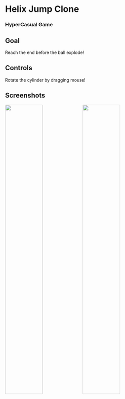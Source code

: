 # Helix Jump Clone

<h3> HyperCasual Game </h3> 

## Goal
Reach the end before the ball explode!

## Controls
Rotate the cylinder by dragging mouse!

## Screenshots

<p float="left">
  <img src="https://user-images.githubusercontent.com/72252419/212229137-d302dd11-81e0-44d7-9276-d619b6ae378e.png" width="49%" />
  <img src="https://user-images.githubusercontent.com/72252419/212229138-ccec2a4e-0d00-43d4-bc22-75a700e41661.png" width="49%"/> 
</p>
